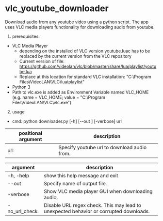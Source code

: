# vlc_youtube_downloader
Download audio from any youtube video using a python script. 
The app uses VLC media players functionality for downloading audio from youtube.

1) prerequisites:  
- VLC Media Player
  - depending on the installed of VLC version youtube.luac has to be replaced by the current version from the VLC repository
  - Current version of file: https://github.com/videolan/vlc/blob/master/share/lua/playlist/youtube.lua
  - Replace at this location for standard VLC installation: "C:\Program Files\VideoLAN\VLC\lua\playlist"
- Python 3
- Path to vlc.exe is added as Environment Variable named VLC_HOME (e.g. name = VLC_HOME; value = "C:\Program Files\VideoLAN\VLC\vlc.exe")
2) usage
- cmd: python downloader.py [-h] [--out <FILENAME>] [-verbose] url

|**positional argument**|**description**|  
|---|---|
|url|Specify youtube url to download audio from.|

|**argument**|**description**|  
|---|---|
|-h, -help|show this help message and exit|
|--out <FILENAME>|Specify name of output file.|
|-verbose|Show VLC media player GUI when downloading audio.|
|-no_url_check|Disable URL regex check. This may lead to unexpected behavior or corrupted downloads.|
